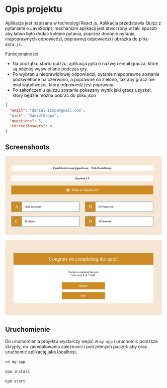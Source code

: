 # Opis projektu

Aplikacja jest napisana w technologi React.js.
Aplikacja przedstawia Quizz z pytaniami o JavaScript, mechanizm aplikacji jest stworzony w taki sposób aby łatwo było dodać kolejne pytania, poprzez dodanie pytania, niepoprawnych odpowiedzi, poprawnej odpowiedzi i obrazka do pliku `data.js`.

Funkcjonalności:

- Na początku startu quizzu, aplikacja pyta o nazwę i email gracza, które są później wyświetlane podczas gry.
- Po wybraniu nieprawidłowej odpowiedzi, pytanie niepoprawne zostanie podświetlone na czerwono, a poprawne na zielono, tak aby gracz nie miał wątpliwości, która odpowiedź jest poprawna.
- Po zakończeniu quizzu zostanie pokazany wynik jaki gracz uzyskał, który będzie można pobrać do pliku json

```json
{
  "email": "daniel-szopa@gmail.com",
  "nick": "DanielSzopa",
  "questions": 5,
  "correctAnswers": 4
}
```

## Screenshoots

![Game](pictures/game.jpg)

![Finish](pictures/finish.jpg)

## Uruchomienie

Do uruchomienia projektu wystarczy wejść w `my-app` i uruchomić poniższe skrypty, do zainstalowania zależności i potrzebnych paczek aby oraz uruchomić aplikację jako localhost.

`cd my-app`

`npm install`

`npm start`
